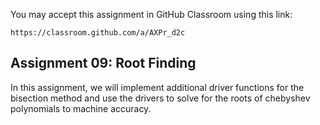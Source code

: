 You may accept this assignment in GitHub Classroom using this link:

    https://classroom.github.com/a/AXPr_d2c

## Assignment 09: Root Finding

In this assignment, we will implement additional driver functions for the bisection method and
use the drivers to solve for the roots of chebyshev polynomials to machine accuracy.

